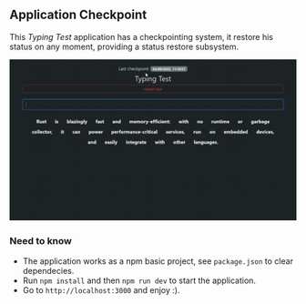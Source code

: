 ## Application Checkpoint
This _Typing Test_ application has a checkpointing system, it restore his status on any moment, providing a status restore subsystem.

![Application-Checkpoint](./application-checkpoint.gif)

### Need to know
- The application works as a npm basic project, see `package.json` to clear dependecies.
- Run `npm install` and then `npm run dev` to start the application.
- Go to `http://localhost:3000` and enjoy :).